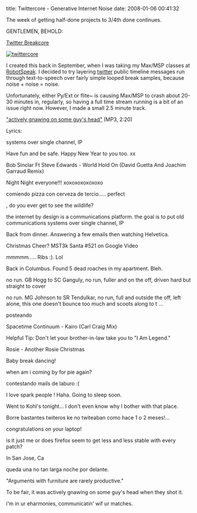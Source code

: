 title: Twittercore - Generative Internet Noise
date: 2008-01-06 00:41:32

The week of getting half-done projects to 3/4th done continues.

GENTLEMEN, BEHOLD:

[Twitter Breakcore][1]

[![twittercore][2]][3]

I created this back in September, when I was taking my Max/MSP classes at [RobotSpeak][4]. I decided to try layering [twitter][5] public timeline messages run through text-to-speech over fairly simple looped break samples, because noise + noise = noise.

Unfortunately, either Py/Ext or flite~ is causing Max/MSP to crash about 20-30 minutes in, regularly, so having a full time stream running is a bit of an issue right now. However, I made a small 2.5 minute track. 

["actively gnawing on some guy's head"][6] (MP3, 2:20)

Lyrics:

systems over single channel, IP

Have fun and be safe. Happy New Year to you too. xx

Bob Sinclar Ft Steve Edwards - World Hold On (David Guetta And Joachim Garraud Remix)

Night Night everyone!!! xoxoxoxoxoxoxo

comiendo pizza con cerveza de tercio..... perfect

, do you ever get to see the wildlife?

the internet by design is a communications platform. the goal is to put old communications systems over single channel, IP

Back from dinner. Answering a few emails then watching Helvetica.

Christmas Cheer? MST3k Santa #521 on Google Video

mmmmm..... Ribs :). Lol

Back in Columbus. Found 5 dead roaches in my apartment. Bleh.

no run. GB Hogg to SC Ganguly, no run, fuller and on the off, driven hard but straight to cover

no run. MG Johnson to SR Tendulkar, no run, full and outside the off, left alone, this one doesn't bounce too much and scoots along to t ...

posteando

Spacetime Continuum - Kairo (Carl Craig Mix)

Helpful Tip: Don't let your brother-in-law take you to "I Am Legend."

Rosie - Another Rosie Christmas

Baby break dancing!

when am i coming by for pie again?

contestando mails de laburo :(

I love spark people ! Haha. Going to sleep soon.

Went to Kohl's tonight... I don't even know why I bother with that place.

Borre bastantes twiteros ke no twiteaban como hace 1 o 2 meses!...

congratulations on your laptop!

is it just me or does firefox seem to get less and less stable with every patch?

In San Jose, Ca

queda una no tan larga noche por delante.

"Arguments with furniture are rarely productive."

To be fair, it was actively gnawing on some guy's head when they shot it.

i'm in ur eharmonies, communicatin' wif ur matches. 

   [1]: http://www.30helensagree.com/mcinterwebz/
   [2]: https://farm3.static.flickr.com/2189/2139791847_34dca32750_m.jpg
   [3]: https://www.flickr.com/photos/qdot76367/2139791847/ (twittercore by qdot76367, on Flickr)
   [4]: http://www.robotspeak.com
   [5]: http://www.twitter.com
   [6]: http://www.30helensagree.com/mcinterwebz/twittercore1.mp3

